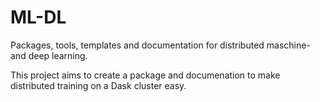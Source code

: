 # ML-DL
Packages, tools, templates and documentation for distributed maschine- and deep learning.


This project aims to create a package and documenation to make distributed training on a Dask cluster easy.

